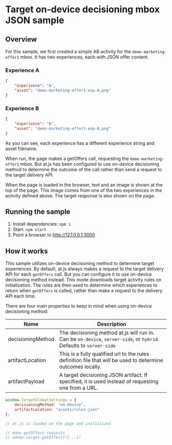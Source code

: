 # Target on-device decisioning mbox JSON sample

## Overview

For this sample, we first created a simple AB activity for the `demo-marketing-offer1` mbox.  It has two experiences, each with JSON offer content.

### Experience A
```json
{
    "experience": "A",
    "asset": "demo-marketing-offer1-exp-A.png"
}
```
### Experience B

```json
{
    "experience": "B",
    "asset": "demo-marketing-offer1-exp-B.png"
}
```

As you can see, each experience has a different experience string and asset filename.

When run, the page makes a getOffers call, requesting the `demo-marketing-offer1` mbox.  But at.js has been configured to use on-device decisioning method to determine the outcome of the call rather than send a request to the target delivery API.

When the page is loaded in the browser, text and an image is shown at the top of the page.  This image comes from one of the two experiences in the activity defined above.  The target response is also shown on the page.

## Running the sample
1. Install dependencies: `npm i`
2. Start: `npm start`
3. Point a browser to http://127.0.0.1:3000


## How it works

This sample utilizes on-device decisioning method to determine target experiences.  By default, at.js always makes a request to the target delivery API for each `getOffers` call.  But you can configure it to use on-device decisioning method instead.  This mode downloads target activity rules on initialization.   The rules are then used to determine which experiences to return when `getOffers` is called, rather than make a request to the delivery API each time.

There are four main properties to keep in mind when using on-device decisioning method:

| Name                      | Description                                                                         |
|---------------------------|-------------------------------------------------------------------------------------|
| decisioningMethod         | The decisioning method at.js will run in.  Can be `on-device`, `server-side`, or `hybrid`. Defaults to `server-side`      |
| artifactLocation          | This is a fully qualified url to the rules definition file that will be used to determine outcomes locally.  |
| artifactPayload           | A target decisioning JSON artifact. If specified, it is used instead of requesting one from a URL. |

```js
window.targetGlobalSettings = {
    decisioningMethod: "on-device",
    artifactLocation: "assets/rules.json"
};

// at.js is loaded on the page and initialized 

// make getOffers requests
// adobe.target.getOffers(({...})
```


